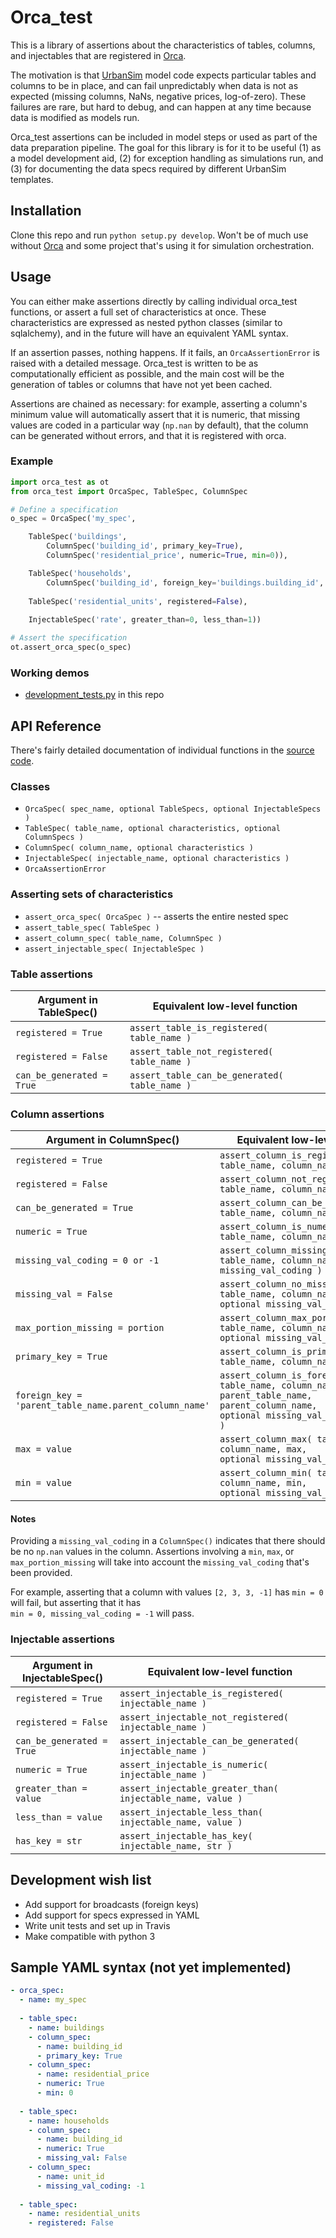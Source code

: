 Orca_test
=========

This is a library of assertions about the characteristics of tables, columns, and injectables that are registered in [Orca](https://github.com/udst/orca). 

The motivation is that [UrbanSim](https://github.com/udst/urbansim) model code expects particular tables and columns to be in place, and can fail unpredictably when data is not as expected (missing columns, NaNs, negative prices, log-of-zero). These failures are rare, but hard to debug, and can happen at any time because data is modified as models run. 

Orca_test assertions can be included in model steps or used as part of the data preparation pipeline. The goal for this library is for it to be useful (1) as a model development aid, (2) for exception handling as simulations run, and (3) for documenting the data specs required by different UrbanSim templates. 


## Installation

Clone this repo and run `python setup.py develop`. Won't be of much use without [Orca](https://github.com/udst/orca) and some project that's using it for simulation orchestration. 


## Usage

You can either make assertions directly by calling individual orca_test functions, or assert a full set of characteristics at once. These characteristics are expressed as nested python classes (similar to sqlalchemy), and in the future will have an equivalent YAML syntax.

If an assertion passes, nothing happens. If it fails, an `OrcaAssertionError` is raised with a detailed message. Orca_test is written to be as computationally efficient as possible, and the main cost will be the generation of tables or columns that have not yet been cached. 

Assertions are chained as necessary: for example, asserting a column's minimum value will automatically assert that it is numeric, that missing values are coded in a particular way (`np.nan` by default), that the column can be generated without errors, and that it is registered with orca.

### Example

```python
import orca_test as ot
from orca_test import OrcaSpec, TableSpec, ColumnSpec

# Define a specification
o_spec = OrcaSpec('my_spec',

	TableSpec('buildings', 
		ColumnSpec('building_id', primary_key=True),
		ColumnSpec('residential_price', numeric=True, min=0)),

	TableSpec('households',
		ColumnSpec('building_id', foreign_key='buildings.building_id', missing_val_coding=-1)),
	
	TableSpec('residential_units', registered=False),
	
	InjectableSpec('rate', greater_than=0, less_than=1))

# Assert the specification
ot.assert_orca_spec(o_spec)
```

### Working demos
- [development_tests.py](https://github.com/urbansim/orca_test/blob/master/development_tests.py) in this repo


## API Reference

There's fairly detailed documentation of individual functions in the [source code](https://github.com/urbansim/orca_test/blob/master/orca_test/orca_test.py).

### Classes
- `OrcaSpec( spec_name, optional TableSpecs, optional InjectableSpecs )`
- `TableSpec( table_name, optional characteristics, optional ColumnSpecs )`
- `ColumnSpec( column_name, optional characteristics )`
- `InjectableSpec( injectable_name, optional characteristics )`
- `OrcaAssertionError`

### Asserting sets of characteristics
- `assert_orca_spec( OrcaSpec )` -- asserts the entire nested spec
- `assert_table_spec( TableSpec )`
- `assert_column_spec( table_name, ColumnSpec )`
- `assert_injectable_spec( InjectableSpec )`

### Table assertions

| Argument in TableSpec() | Equivalent low-level function |
| ------------------ | -------------------------------- |
| `registered = True` | `assert_table_is_registered( table_name )` |
| `registered = False` | `assert_table_not_registered( table_name )` |
| `can_be_generated = True` | `assert_table_can_be_generated( table_name )` |

### Column assertions

| Argument in ColumnSpec() | Equivalent low-level function |
| ------------------ | --------------------------------- |
| `registered = True` | `assert_column_is_registered( table_name, column_name )` |
| `registered = False` | `assert_column_not_registered( table_name, column_name )`  |
| `can_be_generated = True` | `assert_column_can_be_generated( table_name, column_name )` |
| `numeric = True` | `assert_column_is_numeric( table_name, column_name )` |
| `missing_val_coding = 0 or -1` | `assert_column_missing_value_coding( table_name, column_name, missing_val_coding )` |
| `missing_val = False`| <code>assert_column_no_missing_values( table_name, column_name, optional&nbsp;missing_val_coding )</code> |
| <code>max_portion_missing&nbsp;=&nbsp;portion</code> | `assert_column_max_portion_missing( table_name, column_name, portion, optional missing_val_coding )` |
| `primary_key = True` | `assert_column_is_primary_key( table_name, column_name )` |
| `foreign_key = 'parent_table_name.parent_column_name'` | <code>assert_column_is_foreign_key( table_name, column_name, parent_table_name, parent_column_name, optional&nbsp;missing_val_coding )</code> |
| `max = value` | <code>assert_column_max( table_name, column_name, max, optional&nbsp;missing_val_coding)</code> |
| `min = value` | <code>assert_column_min( table_name, column_name, min, optional&nbsp;missing_val_coding )</code> |

#### Notes

Providing a `missing_val_coding` in a `ColumnSpec()` indicates that there should be no `np.nan` values in the column. Assertions involving a `min`, `max`, or `max_portion_missing` will take into account the `missing_val_coding` that's been provided.

For example, asserting that a column with values `[2, 3, 3, -1]` has `min = 0` will fail, but asserting that it has  
`min = 0, missing_val_coding = -1` will pass.

### Injectable assertions

| Argument in InjectableSpec() | Equivalent low-level function |
| ---------------------------- | ----------------------------- |
| `registered = True` | `assert_injectable_is_registered( injectable_name )` |
| `registered = False` | `assert_injectable_not_registered( injectable_name )`  |
| `can_be_generated = True` | `assert_injectable_can_be_generated( injectable_name )` |
| `numeric = True` | `assert_injectable_is_numeric( injectable_name )` |
| `greater_than = value` | `assert_injectable_greater_than( injectable_name, value )` |
| `less_than = value` | `assert_injectable_less_than( injectable_name, value )` |
| `has_key = str` | `assert_injectable_has_key( injectable_name, str )` |


## Development wish list
- Add support for broadcasts (foreign keys)
- Add support for specs expressed in YAML
- Write unit tests and set up in Travis
- Make compatible with python 3


## Sample YAML syntax (not yet implemented)

```yaml
- orca_spec:
  - name: my_spec
  
  - table_spec:
    - name: buildings
    - column_spec:
      - name: building_id
  	  - primary_key: True
    - column_spec:
  	  - name: residential_price
  	  - numeric: True
  	  - min: 0
  
  - table_spec:
    - name: households
    - column_spec:
  	  - name: building_id
  	  - numeric: True
  	  - missing_val: False
    - column_spec:
  	  - name: unit_id
  	  - missing_val_coding: -1
  
  - table_spec:
    - name: residential_units
    - registered: False
```



